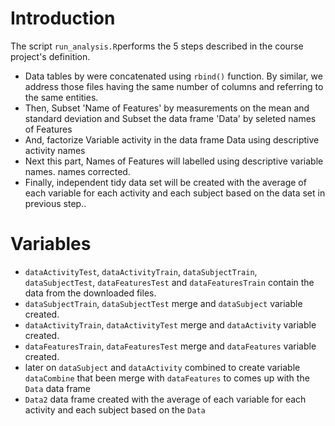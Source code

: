 # Introduction

The script `run_analysis.R`performs the 5 steps described in the course project's definition.

* Data tables by were concatenated using `rbind()` function. By similar, we address those files having the same number of columns and referring to the same entities.
* Then, Subset 'Name of Features' by measurements on the mean and standard deviation and Subset the data frame 'Data' by seleted names of Features
* And, factorize Variable activity in the data frame Data using descriptive activity names
* Next this part, Names of Features will labelled using descriptive variable names. names corrected.
* Finally, independent tidy data set will be created with the average of each variable for each activity and each subject based on the data set in previous step..

# Variables

* `dataActivityTest`, `dataActivityTrain`, `dataSubjectTrain`, `dataSubjectTest`, `dataFeaturesTest` and `dataFeaturesTrain` contain the data from the downloaded files.
* `dataSubjectTrain`, `dataSubjectTest` merge and `dataSubject` variable created.
* `dataActivityTrain`, `dataActivityTest` merge and `dataActivity` variable created.
* `dataFeaturesTrain`, `dataFeaturesTest` merge and `dataFeatures` variable created.
* later on `dataSubject` and `dataActivity` combined to create variable `dataCombine` that been merge with `dataFeatures` to comes up with the `Data` data frame
* `Data2` data frame created with the average of each variable for each activity and each subject based on the `Data`  
